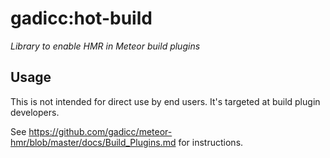 # gadicc:hot-build

*Library to enable HMR in Meteor build plugins*

## Usage

This is not intended for direct use by end users.  It's targeted at build plugin developers.

See https://github.com/gadicc/meteor-hmr/blob/master/docs/Build_Plugins.md for instructions.
